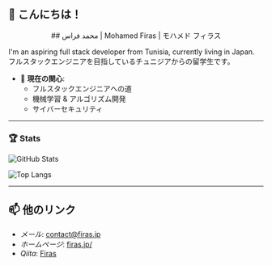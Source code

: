 <!--
## Hi there 👋


**FirasAguel/FirasAguel** is a ✨ _special_ ✨ repository because its `README.md` (this file) appears on your GitHub profile.

Here are some ideas to get you started:

- 🔭 I’m currently working on ...
- 🌱 I’m currently learning ...
- 👯 I’m looking to collaborate on ...
- 🤔 I’m looking for help with ...
- 💬 Ask me about ...
- 📫 How to reach me: ...
- 😄 Pronouns: ...
- ⚡ Fun fact: ...
-->



## 👋 こんにちは！

<p align="center">
## محمد فراس | Mohamed Firas | モハメド フィラス
</p>

I'm an aspiring full stack developer from Tunisia, currently living in Japan.
フルスタックエンジニアを目指しているチュニジアからの留学生です。

- 🌱 **現在の関心**:
  - フルスタックエンジニアへの道
  - 機械学習 & アルゴリズム開発
  - サイバーセキュリティ

---

### 🏆 Stats
![GitHub Stats](https://github-readme-stats.vercel.app/api?username=firasaguel&show_icons=true&theme=tokyonight)

![Top Langs](https://github-readme-stats.vercel.app/api/top-langs/?username=firasaguel&layout=compact&theme=tokyonight)

---

## 📫 他のリンク
- *メール*: contact@firas.jp
- *ホームページ*: [firas.jp/](https://firas.jp/about)
- *Qiita*: [Firas](https://qiita.com/in/Firas)
